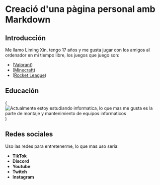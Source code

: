 # Creació d'una pàgina personal amb Markdown

## Introducción
Me llamo Liming Xin, tengo 17 años y me gusta jugar con los amigos al ordenador en mi tiempo libre, los juegos que juego son:
 - ([Valorant](https://playvalorant.com/es-es/?gad=1&gclid=EAIaIQobChMImJLP_MS2gQMV4oRoCR3ZZQxSEAAYASAAEgJT0fD_BwE&gclsrc=aw.ds))
 - ([Minecraft](https://www.minecraft.net/es-es))
 - ([Rocket League](https://www.rocketleague.com/es-es/))

## Educación
(![Actualmente estoy estudiando informatica, lo que mas me gusta es la parte de montaje y mantenimiento de equipos informaticos](https://www.google.com/url?sa=i&url=https%3A%2F%2Fwww.matson.es%2Fmontaje-y-mantenimiento%2F&psig=AOvVaw2--Z1J8nmPhFHLpHicjPA3&ust=1695208340137000&source=images&cd=vfe&opi=89978449&ved=0CA4QjRxqFwoTCPCK96vFtoEDFQAAAAAdAAAAABAD))

## Redes sociales
Uso las redes para entretenerme, lo que mas uso seria:
 - **TikTok**
 - **Discord**
 - **Youtube**
 - **Twitch**
 - **Instagram**


